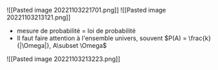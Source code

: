 ![[Pasted image 20221103221701.png]]
![[Pasted image 20221103213121.png]]
- mesure de probabilité = loi de probabilité
- Il faut faire attention à l'ensemble univers, souvent $P(A) = \frac{k}{|\Omega|}, A\subset \Omega$

![[Pasted image 20221103213223.png]]